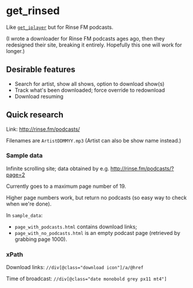 # get_rinsed

Like [`get_iplayer`](https://github.com/dinkypumpkin/get_iplayer) but
for Rinse FM podcasts.

(I wrote a downloader for Rinse FM podcasts ages ago, then they
redesigned their site, breaking it entirely. Hopefully this one will
work for longer.)

## Desirable features
* Search for artist, show all shows, option to download show(s)
* Track what's been downloaded; force override to redownload
* Download resuming

## Quick research
Link: http://rinse.fm/podcasts/

Filenames are `ArtistDDMMYY.mp3` (Artist can also be show name instead.)

### Sample data
Infinite scrolling site; data obtained by e.g.
http://rinse.fm/podcasts/?page=2

Currently goes to a maximum page number of 19.

Higher page numbers work, but return no podcasts (so easy way to check
when we're done).

In `sample_data`:
* `page_with_podcasts.html` contains download links;
* `page_with_no_podcasts.html` is an empty podcast page (retrieved by
grabbing page 1000).

### xPath
Download links: `//div[@class="download icon"]/a/@href`

Time of broadcast: `//div[@class="date monobold grey px11 mt4"]`
